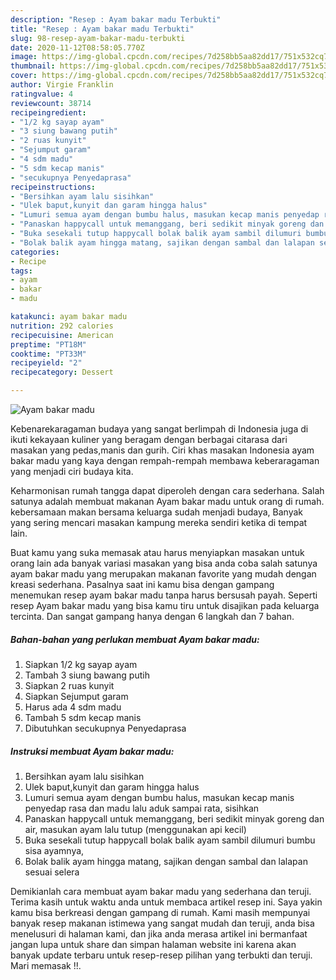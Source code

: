 ```yaml
---
description: "Resep : Ayam bakar madu Terbukti"
title: "Resep : Ayam bakar madu Terbukti"
slug: 98-resep-ayam-bakar-madu-terbukti
date: 2020-11-12T08:58:05.770Z
image: https://img-global.cpcdn.com/recipes/7d258bb5aa82dd17/751x532cq70/ayam-bakar-madu-foto-resep-utama.jpg
thumbnail: https://img-global.cpcdn.com/recipes/7d258bb5aa82dd17/751x532cq70/ayam-bakar-madu-foto-resep-utama.jpg
cover: https://img-global.cpcdn.com/recipes/7d258bb5aa82dd17/751x532cq70/ayam-bakar-madu-foto-resep-utama.jpg
author: Virgie Franklin
ratingvalue: 4
reviewcount: 38714
recipeingredient:
- "1/2 kg sayap ayam"
- "3 siung bawang putih"
- "2 ruas kunyit"
- "Sejumput garam"
- "4 sdm madu"
- "5 sdm kecap manis"
- "secukupnya Penyedaprasa"
recipeinstructions:
- "Bersihkan ayam lalu sisihkan"
- "Ulek baput,kunyit dan garam hingga halus"
- "Lumuri semua ayam dengan bumbu halus, masukan kecap manis penyedap rasa dan madu lalu aduk sampai rata, sisihkan"
- "Panaskan happycall untuk memanggang, beri sedikit minyak goreng dan air, masukan ayam lalu tutup (menggunakan api kecil)"
- "Buka sesekali tutup happycall bolak balik ayam sambil dilumuri bumbu sisa ayamnya,"
- "Bolak balik ayam hingga matang, sajikan dengan sambal dan lalapan sesuai selera"
categories:
- Recipe
tags:
- ayam
- bakar
- madu

katakunci: ayam bakar madu 
nutrition: 292 calories
recipecuisine: American
preptime: "PT18M"
cooktime: "PT33M"
recipeyield: "2"
recipecategory: Dessert

---
```



![Ayam bakar madu](https://img-global.cpcdn.com/recipes/7d258bb5aa82dd17/751x532cq70/ayam-bakar-madu-foto-resep-utama.jpg)

Kebenarekaragaman budaya yang sangat berlimpah di Indonesia juga di ikuti kekayaan kuliner yang beragam dengan berbagai citarasa dari masakan yang pedas,manis dan gurih. Ciri khas masakan Indonesia ayam bakar madu yang kaya dengan rempah-rempah membawa keberaragaman yang menjadi ciri budaya kita.




Keharmonisan rumah tangga dapat diperoleh dengan cara sederhana. Salah satunya adalah membuat makanan Ayam bakar madu untuk orang di rumah. kebersamaan makan bersama keluarga sudah menjadi budaya, Banyak yang sering mencari masakan kampung mereka sendiri ketika di tempat lain.

Buat kamu yang suka memasak atau harus menyiapkan masakan untuk orang lain ada banyak variasi masakan yang bisa anda coba salah satunya ayam bakar madu yang merupakan makanan favorite yang mudah dengan kreasi sederhana. Pasalnya saat ini kamu bisa dengan gampang menemukan resep ayam bakar madu tanpa harus bersusah payah.
Seperti resep Ayam bakar madu yang bisa kamu tiru untuk disajikan pada keluarga tercinta. Dan sangat gampang hanya dengan 6 langkah dan 7 bahan.


<!--inarticleads1-->

##### Bahan-bahan yang perlukan membuat Ayam bakar madu:

1. Siapkan 1/2 kg sayap ayam
1. Tambah 3 siung bawang putih
1. Siapkan 2 ruas kunyit
1. Siapkan Sejumput garam
1. Harus ada 4 sdm madu
1. Tambah 5 sdm kecap manis
1. Dibutuhkan secukupnya Penyedaprasa




<!--inarticleads2-->

##### Instruksi membuat  Ayam bakar madu:

1. Bersihkan ayam lalu sisihkan
1. Ulek baput,kunyit dan garam hingga halus
1. Lumuri semua ayam dengan bumbu halus, masukan kecap manis penyedap rasa dan madu lalu aduk sampai rata, sisihkan
1. Panaskan happycall untuk memanggang, beri sedikit minyak goreng dan air, masukan ayam lalu tutup (menggunakan api kecil)
1. Buka sesekali tutup happycall bolak balik ayam sambil dilumuri bumbu sisa ayamnya,
1. Bolak balik ayam hingga matang, sajikan dengan sambal dan lalapan sesuai selera




Demikianlah cara membuat ayam bakar madu yang sederhana dan teruji. Terima kasih untuk waktu anda untuk membaca artikel resep ini. Saya yakin kamu bisa berkreasi dengan gampang di rumah. Kami masih mempunyai banyak resep makanan istimewa yang sangat mudah dan teruji, anda bisa menelusuri di halaman kami, dan jika anda merasa artikel ini bermanfaat jangan lupa untuk share dan simpan halaman website ini karena akan banyak update terbaru untuk resep-resep pilihan yang terbukti dan teruji. Mari memasak !!. 
